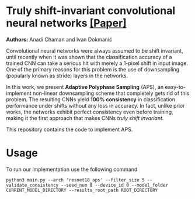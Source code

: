 # Truly shift-invariant convolutional neural networks <a href = ''>[Paper]</a> 
<b>Authors:</b> Anadi Chaman and Ivan Dokmanić

Convolutional neural networks were always assumed to be shift invariant, until recently when it was shown that the classification accuracy of a trained CNN can take a serious hit with merely a 1-pixel shift in input image. One of the primary reasons for this problem is the use of downsampling (popularly known as stride) layers in the networks.

In this work, we present <b>Adaptive Polyphase Sampling</b> (APS), an easy-to-implement non-linear downsampling scheme that completely gets rid of this problem. The resulting CNNs yield <b>100% consistency</b> in classification performance under shifts without any loss in accuracy. In fact, unlike prior works, the  networks exhibit perfect consistency even before training, making it the first approach that makes CNNs <i>truly shift invariant</i>.

This repository contains the code to implement APS.

# Usage
To run our implementation use the following command

```
python3 main.py --arch 'resnet18_aps' --filter_size 5 --validate_consistency --seed_num 0 --device_id 0 --model_folder CURRENT_MODEL_DIRECTORY --results_root_path ROOT_DIRECTORY  
```
